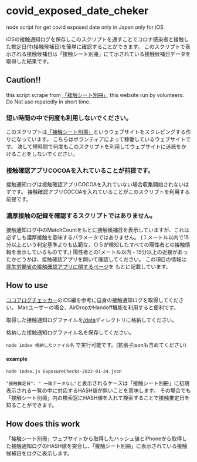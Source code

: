# covid_exposed_date_cheker
node script for get covid exposed date
only in Japan
only for iOS

iOSの接触通知ログを保存しこのスクリプトを通すことでコロナ感染者と接触した推定日付(接触候補日)を簡単に確認することができます。
このスクリプトで表示される接触候補日は「接触シート別冊」にて示されている接触候補日データを取得した結果です。

## Caution!!
this script scrape from [「接触シート別冊」](https://datastudio.google.com/u/0/reporting/069598a2-3f01-4b51-b023-cdb478992182/page/blffB)
this website run by volunteers.
Do Not use repatedly in short time.

### 短い時間の中で何度も利用しないでください。
このスクリプトは[「接触シート別冊」](https://datastudio.google.com/u/0/reporting/069598a2-3f01-4b51-b023-cdb478992182/page/blffB)というウェブサイトをスクレピングする作りになっています。
こちらはボランティアによって稼働しているウェブサイトです。
決して短時間で何度もこのスクリプトを利用してウェブサイトに迷惑をかけることをしないでください。

### 接触確認アプリCOCOAを入れていることが前提です。
接触通知ログは接触確認アプリCOCOAを入れていない場合収集開始されないはずです。
接触確認アプリCOCOAを入れていることがこのスクリプトを利用する前提です。

### 濃厚接触の記録を確認するスクリプトではありません。
接触通知ログ中のMatchCountをもとに接触候補日を表示していますが、これは必ずしも濃厚接触を意味するパラメータではありません。
(１メートル以内で15分以上という判定基準よりも広範な、ＯＳが検知したすべての陽性者との接触情報を表示しているものです。)
陽性者との1メートル以内・15分以上の近接があったかどうかは、接触確認アプリを開いて確認してください。
この項目の情報は[厚生労働省の接触確認アプリに関するページ](https://www.mhlw.go.jp/stf/seisakunitsuite/bunya/kenkou_iryou/covid19_qa_kanrenkigyou_00009.html#Q4-7)を
もとに記載しています。



## How to use
[ココアログチェッカー]((https://cocoa-log-checker.com/))のiOS編を参考に自身の接触通知ログを取得してください。
Macユーザーの場合、AirDropかHandoff機能を利用すると便利です。

取得した接触通知ログファイルを[/data](/data)ディレクトリに格納してください。

格納した接触通知ログファイル名を保存してください。

```node index 格納したファイル名``` で実行可能です。(拡張子jsonも含めてください)
#### example
``` 
node index.js ExposureChecks-2022-01-24.json
```

`"接触推定日": " 一致データなし"`と表示されるケースは「接触シート別冊」に初期表示される一覧の中に対応するHASH値が無いことを意味します。
その場合でも「接触シート別冊」内の検索窓にHASH値を入れて検索することで接触推定日を知ることができます。


## How does this work

「接触シート別冊」ウェブサイトから取得したハッシュ値とiPhoneから取得した接触通知ログのHASH値を突合し、「接触シート別冊」に表示されている接触候補日をログに表示します。
